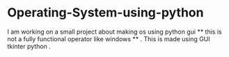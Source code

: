 # Operating-System-using-python
I am working on a small project about making os using python gui ** this is  not a fully functional operator like windows ** . This is made using GUI tkinter python . 
